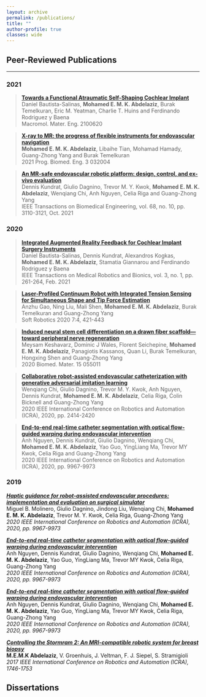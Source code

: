 ```yaml
---
layout: archive
permalink: /publications/
title: ""
author-profile: true
classes: wide
---
```

## Peer-Reviewed Publications

_________________

### 2021

<blockquote>
<p><a href="https://onlinelibrary.wiley.com/doi/full/10.1002/mame.202100620"><strong>Towards a Functional Atraumatic Self-Shaping Cochlear Implant</strong></a><br />
  Daniel Bautista-Salinas, <strong>Mohamed E. M. K. Abdelaziz</strong>, Burak Temelkuran, Eric M. Yeatman, Charlie T. Huins and Ferdinando Rodriguez y Baena <br />
  Macromol. Mater. Eng. 2100620 </p>
</blockquote>

<blockquote>
<p><a href="https://iopscience.iop.org/article/10.1088/2516-1091/ac12d6/meta"><strong>X-ray to MR: the progress of flexible instruments for endovascular navigation</strong></a><br />
<strong>Mohamed E. M. K. Abdelaziz</strong>, Libaihe Tian, Mohamad Hamady, Guang-Zhong Yang and Burak Temelkuran  <br />
2021 Prog. Biomed. Eng. 3 032004 </p>
</blockquote>

<blockquote>
<p><a href="https://ieeexplore.ieee.org/abstract/document/9376657"><strong>An MR-safe endovascular robotic platform: design, control, and ex-vivo evaluation</strong></a><br />
Dennis Kundrat, Giulio Dagnino, Trevor M. Y.  Kwok, <strong>Mohamed E. M. K. Abdelaziz</strong>, Wenqiang Chi, Anh Nguyen, Celia Riga and Guang-Zhong Yang  <br />
IEEE Transactions on Biomedical Engineering, vol. 68, no. 10, pp. 3110-3121, Oct. 2021 </p>
</blockquote>

### 2020

<blockquote>
<p><a href="https://ieeexplore.ieee.org/abstract/document/9305711"><strong>Integrated Augmented Reality Feedback for Cochlear Implant Surgery Instruments</strong></a><br />
Daniel Bautista-Salinas, Dennis Kundrat, Alexandros Kogkas, <strong>Mohamed E. M. K. Abdelaziz</strong>, Stamatia Giannarou and Ferdinando Rodriguez y Baena <br />
IEEE Transactions on Medical Robotics and Bionics, vol. 3, no. 1, pp. 261-264, Feb. 2021 </p>
</blockquote>

<blockquote>
<p><a href="https://www.liebertpub.com/doi/full/10.1089/soro.2019.0051"><strong>Laser-Profiled Continuum Robot with Integrated Tension Sensing for Simultaneous Shape and Tip Force Estimation</strong></a><br />
Anzhu Gao, Ning Liu, Mali Shen, <strong>Mohamed E. M. K. Abdelaziz</strong>, Burak Temelkuran and Guang-Zhong Yang <br />
Soft Robotics 2020 7:4, 421-443 </p>
</blockquote>

<blockquote>
<p><a href="https://iopscience.iop.org/article/10.1088/1748-605X/ab8d12/meta"><strong>Induced neural stem cell differentiation on a drawn fiber scaffold—toward peripheral nerve regeneration</strong></a><br />
Meysam Keshavarz, Dominic J Wales, Florent Seichepine, <strong>Mohamed E. M. K. Abdelaziz</strong>, Panagiotis Kassanos, Quan Li, Burak Temelkuran, Hongxing Shen and Guang-Zhong Yang <br />
2020 Biomed. Mater. 15 055011 </p>
</blockquote>

<blockquote>
<p><a href="https://ieeexplore.ieee.org/abstract/document/9196912"><strong>Collaborative robot-assisted endovascular catheterization with generative adversarial imitation learning</strong></a><br />
Wenqiang Chi, Giulio Dagnino, Trevor M. Y. Kwok, Anh Nguyen, Dennis Kundrat, <strong>Mohamed E. M. K. Abdelaziz</strong>, Celia Riga, Colin Bicknell and Guang-Zhong Yang <br />
2020 IEEE International Conference on Robotics and Automation (ICRA), 2020, pp. 2414-2420 </p>
</blockquote>

<blockquote>
<p><a href="https://ieeexplore.ieee.org/abstract/document/9197307"><strong>End-to-end real-time catheter segmentation with optical flow-guided warping during endovascular intervention</strong></a><br />
Anh Nguyen, Dennis Kundrat, Giulio Dagnino, Wenqiang Chi, <strong>Mohamed E. M. K. Abdelaziz</strong>, Yao Guo, YingLiang Ma, Trevor MY Kwok, Celia Riga and Guang-Zhong Yang <br />
2020 IEEE International Conference on Robotics and Automation (ICRA), 2020, pp. 9967-9973 </p>
</blockquote>



### 2019
**[*Haptic guidance for robot-assisted endovascular procedures: implementation and evaluation on surgical simulator*](https://ieeexplore.ieee.org/abstract/document/8967712)** <br />
Miguel B. Molinero, Giulio Dagnino, Jindong Liu, Wenqiang Chi, **Mohamed E. M. K. Abdelaziz**, Trevor M. Y. Kwok, Celia Riga, Guang-Zhong Yang <br />
*2020 IEEE International Conference on Robotics and Automation (ICRA), 2020, pp. 9967-9973*

**[*End-to-end real-time catheter segmentation with optical flow-guided warping during endovascular intervention*](https://ieeexplore.ieee.org/abstract/document/9197307)** <br />
Anh Nguyen, Dennis Kundrat, Giulio Dagnino, Wenqiang Chi, **Mohamed E. M. K. Abdelaziz**, Yao Guo, YingLiang Ma, Trevor MY Kwok, Celia Riga, Guang-Zhong Yang <br />
*2020 IEEE International Conference on Robotics and Automation (ICRA), 2020, pp. 9967-9973*

**[*End-to-end real-time catheter segmentation with optical flow-guided warping during endovascular intervention*](https://ieeexplore.ieee.org/abstract/document/9197307)** <br />
Anh Nguyen, Dennis Kundrat, Giulio Dagnino, Wenqiang Chi, **Mohamed E. M. K. Abdelaziz**, Yao Guo, YingLiang Ma, Trevor MY Kwok, Celia Riga, Guang-Zhong Yang <br />
*2020 IEEE International Conference on Robotics and Automation (ICRA), 2020, pp. 9967-9973*

**[*Controlling the Stormram 2: An MRI-compatible robotic system for breast biopsy*](https://ieeexplore.ieee.org/document/7989206)** <br />
**M.E.M.K Abdelaziz**, V. Groenhuis, J. Veltman, F. J. Siepel, S. Stramigioli <br />
*2017 IEEE International Conference on Robotics and Automation (ICRA), 1746-1753*


## Dissertations
